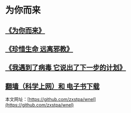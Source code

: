 # 为你而来
## [**《为你而来》**](https://github.com/zxstpa/wnel/blob/master/wnel.md)
## [**《珍惜生命 远离邪教》**](https://github.com/zxstpa/wnel/blob/master/zxsmylxj.md)
## [**《我遇到了病毒 它说出了下一步的计划》**](https://github.com/zxstpa/wnel/blob/master/bdjh.md)
## [**翻墙（科学上网）和 电子书下载**](https://github.com/zxstpa/wnel/blob/master/kxsw.md)

本文网址：[https://github.com/zxstpa/wnel](https://github.com/zxstpa/wnel)

